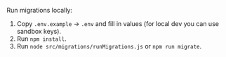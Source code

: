 Run migrations locally:

1. Copy `.env.example` -> `.env` and fill in values (for local dev you can use sandbox keys).
2. Run `npm install`.
3. Run `node src/migrations/runMigrations.js` or `npm run migrate`.
